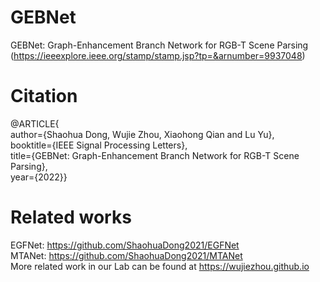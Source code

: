 # GEBNet
GEBNet: Graph-Enhancement Branch Network for RGB-T Scene Parsing <br>
(https://ieeexplore.ieee.org/stamp/stamp.jsp?tp=&arnumber=9937048)

# Citation
@ARTICLE{<br>
  author={Shaohua Dong, Wujie Zhou, Xiaohong Qian and Lu Yu},<br>
  booktitle={IEEE Signal Processing Letters}, <br>
  title={GEBNet: Graph-Enhancement Branch Network for RGB-T Scene Parsing}, <br>
  year={2022}}<br>

# Related works
EGFNet: https://github.com/ShaohuaDong2021/EGFNet <br>
MTANet: https://github.com/ShaohuaDong2021/MTANet <br>
More related work in our Lab can be found at https://wujiezhou.github.io
